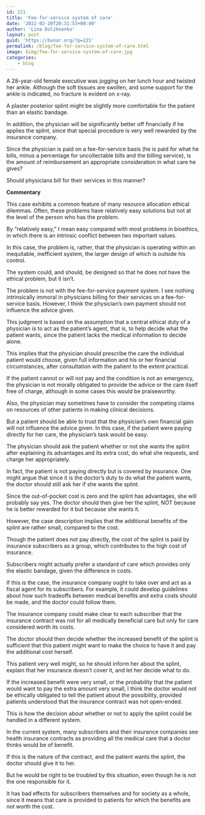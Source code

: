 ```yaml
---
id: 221
title: 'Fee-for-service system of care'
date: '2022-02-20T20:31:53+00:00'
author: 'Lina Dolzhnenko'
layout: post
guid: 'https://bunar.org/?p=221'
permalink: /blog/fee-for-service-system-of-care.html
image: bimg/fee-for-service-system-of-care.jpg
categories:
    - blog
---
```


A 28-year-old female executive was jogging on her lunch hour and twisted her ankle. Although the soft tissues are swollen, and some support for the ankle is indicated, no fracture is evident on x-ray.

A plaster posterior splint might be slightly more com­fortable for the patient than an elastic bandage.

In addition, the physician will be significantly better off financially if he applies the splint, since that special procedure is very well rewarded by the insurance company.

Since the physician is paid on a fee-for-service basis (he is paid for what he bills, minus a percentage for uncollectable bills and the billing service), is the amount of reimbursement an appropriate consideration in what care he gives?

Should physicians bill for their services in this manner?

**Commentary**

This case exhibits a common feature of many resource allocation ethical dilemmas. Often, these problems have relatively easy solutions but not at the level of the person who has the problem.

By “relatively easy,” I mean easy compared with most problems in bioethics, in which there is an intrinsic conflict between two important values.

In this case, the problem is, rather, that the physician is operating within an inequitable, inefficient system, the larger design of which is outside his control.

The system could, and should, be designed so that he does not have the ethical problem, but it isn’t.

The problem is not with the fee-for-service payment system. I see nothing intrin­sically immoral in physicians billing for their services on a fee-for-service basis. However, I think the physician’s own payment should not influence the advice given.

This judgment is based on the assumption that a central ethical duty of a physician is to act as the patient’s agent, that is, to help decide what the patient wants, since the patient lacks the medical information to decide alone.

This implies that the physician should prescribe the care the individual patient would choose, given full information and his or her financial circumstances, after consultation with the patient to the extent practical.

If the patient cannot or will not pay and the condition is not an emergency, the physician is not morally obligated to provide the advice or the care itself free of charge, although in some cases this would be praiseworthy.

Also, the physician may sometimes have to consider the competing claims on resources of other patients in making clinical decisions.

But a patient should be able to trust that the physician’s own financial gain will not influence the advice given. In this case, if the patient were paying directly for her care, the physician’s task would be easy.

The physician should ask the patient whether or not she wants the splint after explaining its advantages and its extra cost, do what she requests, and charge her appropriately.

In fact, the patient is not paying directly but is covered by insurance. One might argue that since it is the doctor’s duty to do what the patient wants, the doctor should still ask her if she wants the splint.

Since the out-of-pocket cost is zero and the splint has advantages, she will probably say yes. The doctor should then give her the splint, NOT because he is better rewarded for it but because she wants it.

However, the case description implies that the additional benefits of the splint are rather small, compared to the cost.

Though the patient does not pay directly, the cost of the splint is paid by insurance subscribers as a group, which contributes to the high cost of insurance.

Subscribers might actually prefer a standard of care which provides only the elastic bandage, given the difference in costs.

If this is the case, the insurance company ought to take over and act as a fiscal agent for its subscribers. For example, it could develop guidelines about how such tradeoffs between medical benefits and extra costs should be made, and the doctor could follow them.

The insurance company could make clear to each subscriber that the insurance contract was not for all medically beneficial care but only for care considered worth its costs.

The doctor should then decide whether the increased benefit of the splint is sufficient that this patient might want to make the choice to have it and pay the additional cost herself.

This patient very well might, so he should inform her about the splint, explain that her insurance doesn’t cover it, and let her decide what to do.

If the increased benefit were very small, or the probability that the patient would want to pay the extra amount very small, I think the doctor would not be ethically obligated to tell the patient about the possibility, provided patients understood that the insurance contract was not open-ended.

This is how the decision about whether or not to apply the splint could be handled in a different system.

In the current system, many subscribers and their insurance companies see health insurance contracts as providing all the medical care that a doctor thinks would be of benefit.

If this is the nature of the contract, and the patient wants the splint, the doctor should give it to her.

But he would be right to be troubled by this situation, even though he is not the one responsible for it.

It has bad effects for subscribers themselves and for society as a whole, since it means that care is provided to patients for which the benefits are not worth the cost.
